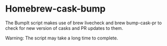 # Homebrew-cask-bump

The BumpIt script makes use of brew livecheck and brew bump-cask-pr to check for new version of casks and PR updates to them.

Warning: The script may take a long time to complete.
